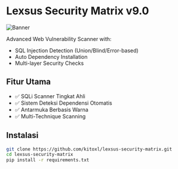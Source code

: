 # Lexsus Security Matrix v9.0

![Banner](assets/banner.png)

Advanced Web Vulnerability Scanner with:
- SQL Injection Detection (Union/Blind/Error-based)
- Auto Dependency Installation
- Multi-layer Security Checks

## Fitur Utama
- ✅ SQLi Scanner Tingkat Ahli
- ✅ Sistem Deteksi Dependensi Otomatis
- ✅ Antarmuka Berbasis Warna
- ✅ Multi-Technique Scanning

## Instalasi
```bash
git clone https://github.com/kitoxl/lexsus-security-matrix.git
cd lexsus-security-matrix
pip install -r requirements.txt
